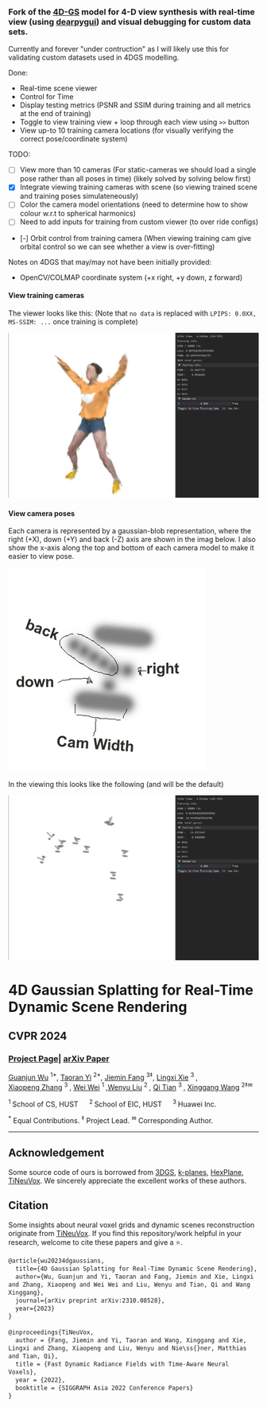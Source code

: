 ### Fork of the [4D-GS](https://arxiv.org/abs/2310.08528) model for 4-D view synthesis with real-time view (using [dearpygui](https://github.com/hoffstadt/DearPyGui)) and visual debugging for custom data sets.

Currently and forever "under contruction" as I will likely use this for validating custom datasets used in 4DGS modelling.

Done:
- Real-time scene viewer
- Control for Time
- Display testing metrics (PSNR and SSIM during training and all metrics at the end of training)
- Toggle to view training view + loop through each view using `>>` button
- View up-to 10 training camera locations (for visually verifying the correct pose/coordinate system)


TODO:
- [ ] View more than 10 cameras (For static-cameras we should load a single pose rather than all poses in time) (likely solved by solving below first)
- [X] Integrate viewing training cameras with scene (so viewing trained scene and training poses simulateneously)
- [ ] Color the camera model orientations (need to determine how to show colour w.r.t to spherical harmonics)
- [ ] Need to add inputs for training from custom viewer (to over ride configs)
- [-] Orbit control from training camera (When viewing training cam give orbital control so we can see whether a view is over-fitting)


Notes on 4DGS that may/may not have been initially provided:
- OpenCV/COLMAP coordinate system (+x right, +y down, z forward)

#### View training cameras
The viewer looks like this: (Note that `no data` is replaced with `LPIPS: 0.0XX, MS-SSIM: ...` once training is complete)

![Camera model](images/view_training.png)

#### View camera poses
Each camera is represented by a gaussian-blob representation, where the right (+X), down (+Y) and back (-Z) axis are shown in the imag below. I also show the x-axis along the top and bottom of each camera model to make it easier to view pose. 

![Camera model](images/camera_model.png)

In the viewing this looks like the following (and will be the default)

![View Camera](images/view_cameras.png)




# 4D Gaussian Splatting for Real-Time Dynamic Scene Rendering

## CVPR 2024

### [Project Page](https://guanjunwu.github.io/4dgs/index.html)| [arXiv Paper](https://arxiv.org/abs/2310.08528)

[Guanjun Wu](https://guanjunwu.github.io/) <sup>1*</sup>, [Taoran Yi](https://github.com/taoranyi) <sup>2*</sup>,
[Jiemin Fang](https://jaminfong.cn/) <sup>3‡</sup>, [Lingxi Xie](http://lingxixie.com/) <sup>3 </sup>, </br>[Xiaopeng Zhang](https://scholar.google.com/citations?user=Ud6aBAcAAAAJ&hl=zh-CN) <sup>3 </sup>, [Wei Wei](https://www.eric-weiwei.com/) <sup>1 </sup>,[Wenyu Liu](http://eic.hust.edu.cn/professor/liuwenyu/) <sup>2 </sup>, [Qi Tian](https://www.qitian1987.com/) <sup>3 </sup> , [Xinggang Wang](https://xwcv.github.io) <sup>2‡✉</sup>

<sup>1 </sup>School of CS, HUST &emsp; <sup>2 </sup>School of EIC, HUST &emsp; <sup>3 </sup>Huawei Inc. &emsp;

<sup>\*</sup> Equal Contributions. <sup>$\ddagger$</sup> Project Lead. <sup>✉</sup> Corresponding Author.

---

## Acknowledgement

Some source code of ours is borrowed from [3DGS](https://github.com/graphdeco-inria/gaussian-splatting), [k-planes](https://github.com/Giodiro/kplanes_nerfstudio), [HexPlane](https://github.com/Caoang327/HexPlane), [TiNeuVox](https://github.com/hustvl/TiNeuVox). We sincerely appreciate the excellent works of these authors.

## Citation

Some insights about neural voxel grids and dynamic scenes reconstruction originate from [TiNeuVox](https://github.com/hustvl/TiNeuVox). If you find this repository/work helpful in your research, welcome to cite these papers and give a ⭐.

```
@article{wu20234dgaussians,
  title={4D Gaussian Splatting for Real-Time Dynamic Scene Rendering},
  author={Wu, Guanjun and Yi, Taoran and Fang, Jiemin and Xie, Lingxi and Zhang, Xiaopeng and Wei Wei and Liu, Wenyu and Tian, Qi and Wang Xinggang},
  journal={arXiv preprint arXiv:2310.08528},
  year={2023}
}

@inproceedings{TiNeuVox,
  author = {Fang, Jiemin and Yi, Taoran and Wang, Xinggang and Xie, Lingxi and Zhang, Xiaopeng and Liu, Wenyu and Nie\ss{}ner, Matthias and Tian, Qi},
  title = {Fast Dynamic Radiance Fields with Time-Aware Neural Voxels},
  year = {2022},
  booktitle = {SIGGRAPH Asia 2022 Conference Papers}
}
```
